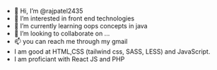 - 👋 Hi, I’m @rajpatel2435
- 👀 I’m interested in front end technologies
- 🌱 I’m currently learning oops concepts in java
- 💞️ I’m looking to collaborate on ...
- 📫 you can reach me through my gmail
- I am good at HTML,CSS (tailwind css, SASS, LESS) and JavaScript.
- I am proficiant with React JS and PHP

<!---
rajpatel2435/rajpatel2435 is a ✨ special ✨ repository because its `README.md` (this file) appears on your GitHub profile.
You can click the Preview link to take a look at your changes.
--->
